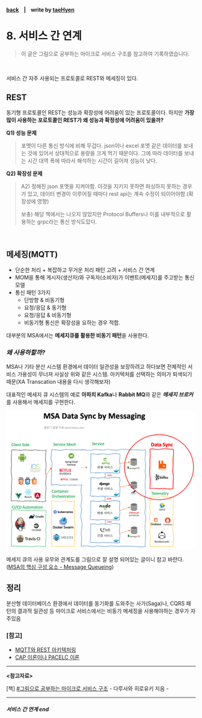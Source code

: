 #### [back](../../README.md) &nbsp;&nbsp; | &nbsp;&nbsp; write by [taeHyen][taeHyen]

# 8. 서비스 간 연계

> 이 글은 그림으로 공부하는 마이크로 서비스 구조를 참고하여 기록하였습니다.

<br>

서비스 간 자주 사용되는 프로토콜로 REST와 메세징이 있다.

##  **REST**
동기형 프로토콜인 REST는 성능과 확장성에 어려움이 있는 프로토콜이다. 하지만 **가장 많이 사용하는 포로토콜인 REST가 왜 성능과 확정성에 어려움이 있을까?**

 **Q1) 성능 문제**

>  포멧이 다른 통신 방식에 비해 무겁다. json이나 excel 포멧 같은 데이터를 보내는 것에 있어서 상대적으로 용량을 크게 먹기 때문이다. 그에 따라 데이터를 보내는 시간 대역 폭에 따라서 해석하는 시간이 길어져 성능이 낮다.

 **Q2) 확장성 문제**
 
> A2) 정해진 json 포멧을 지켜야함. 이것을 지키지 못하면 파싱하지 못하는 경우가 있고, 데이터 변경이 이루어질 때마다 rest api는 계속 수정이 되이어야함.(확장성에 영향)
> 
> 보충) 해당 책에서는 나오지 않았지만 Protocol Buffers나 이를 내부적으로 활용하는 grpc라는 통신 방식도있다.

<br/>

## **메세징(MQTT)**
- 단순한 처리 + 복잡하고 무거운 처리 패턴 고려 + 서비스 간 연계
- MOM을 통해 게시자(생산자)와 구독자(소비자)가 이벤트(메세지)를 주고받는 통신 모델
- 통신 패턴 3가지
  - 단방향 & 비동기형
  - 요청/응답 & 동기형
  - 요청/응답 & 비동기형
  - 비동기형 통신은 확장성을 요하는 경우 적합.

대부분의 MSA에서는 **메세지큐를 활용한 비동기 패턴**을 사용한다.

### ***왜 사용하할까?***
MSA나 기타 분산 시스템 환경에서 데이터 일관성을 보장하려고 하다보면 전체적인 서비스 가용성이 무너져 사실상 위와 같은 시스템.
아키텍처를 선택하는 의미가 퇴색되기 때문(XA Transcation 내용을 다시 생각해보자)

대표적인 메세지 큐 시스템의 예로 **아파치 Kafka**나 **Rabbit MQ**와 같은 <i>**메세지 브로커**</i>를 사용해서 메세지를 구현한다.
<p align="center" style="margin: 0 auto">
    <img src="../../images/3.8/MSA_Data_Sync_by_Messaging.png">
</p>

메세지 큐의 사용 유무와 관계도를 그림으로 잘 설명 되어있는 글이니 참고 바란다.([MSA의 핵심 구성 요소 - Message Queueing](https://wonit.tistory.com/491))

## **정리**
분산형 데이터베이스 환경에서 데이터를 동기화를 도와주는 사가(Saga)나, CQRS 패턴의 결과적 일관성 등 마이크로 서비스에서는 비동기 메세징을 사용해야하는 경우가 자주있음

### [참고]
- [MQTT와 REST 아키텍처링](https://www.joinc.co.kr/w/man/12/MQTT/Rest)
- [CAP 이론이나 PACELC 이론](http://happinessoncode.com/2017/07/29/cap-theorem-and-pacelc-theorem/)
---

<strong><참고자료></strong>

[책] [#그림으로 공부하는 마이크로 서비스 구조][그림으로공부하는마이크로서비스구조] - 다루사와 히로유키 지음 -

---

##### 서비스 간 연계 end

[그림으로공부하는마이크로서비스구조]: http://www.yes24.com/Product/Goods/111090165?pid=123487&cosemkid=go16600967225125417&gclid=CjwKCAiAmuKbBhA2EiwAxQnt7wiLm4muh4dSpMTm6uRoMe1c8NRvwC6LLp_gwg6L5Mo9trXbgCwm7BoCbqoQAvD_BwE
[sangcho]: https://github.com/SangchoKim
[taeHyen]: https://github.com/rlaxogus0517
[sangkyeng]: https://github.com/sksk713
